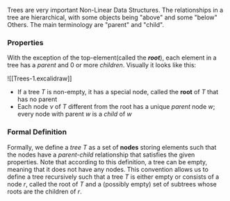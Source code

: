 Trees are very important Non-Linear Data Structures. The relationships in a tree are hierarchical, with some objects being "above" and some "below" Others. The main terminology are "parent" and "child".

### Properties
With the exception of the top-element(called the ***root***), each element in a tree has a *parent* and 0 or more *children*. Visually it looks like this:

![[Trees-1.excalidraw]]
- If  a tree $T$ is non-empty, it has a special node, called the **root** of $T$ that has no parent
- Each node $\nu$ of $T$ different from the root has a unique *parent* node $w$; every node with parent $w$ is a *child* of $w$
### Formal Definition
Formally, we define a *tree* $T$ as a set of **nodes** storing elements such that the nodes have a *parent-child* relationship that satisfies the given properties.
Note that according to this definition, a tree can be empty, meaning that it does not have any nodes. This convention allows us to define a tree recursively such that a tree $T$ is either empty or consists of a node $r$, called the root of $T$ and a (possibly empty) set of subtrees whose roots are the children of $r$.




